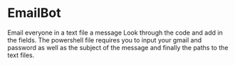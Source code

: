 # EmailBot
Email everyone in a text file a message
Look through the code and add in the fields. 
The powershell file requires you to input your 
gmail and password as well as the subject of the message
and finally the paths to the text files.
